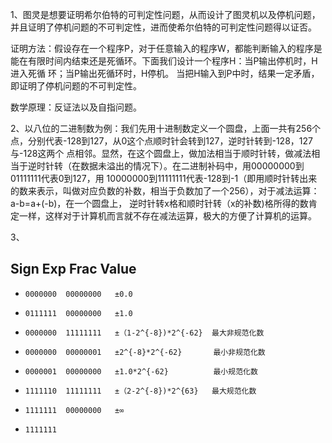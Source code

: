 1、图灵是想要证明希尔伯特的可判定性问题，从而设计了图灵机以及停机问题，并且证明了停机问题的不可判定性，进而使希尔伯特的可判定性问题得以证否。
   
   证明方法：假设存在一个程序P，对于任意输入的程序W，都能判断输入的程序是能在有限时间内结束还是死循环。下面我们设计一个程序H：当P输出停机时，H进入死循    环；当P输出死循环时，H停机。
   当把H输入到P中时，结果一定矛盾，即证明了停机问题的不可判定性。
   
   数学原理：反证法以及自指问题。
   
2、以八位的二进制数为例：我们先用十进制数定义一个圆盘，上面一共有256个点，分别代表-128到127，从0这个点顺时针会转到127，逆时针转到-128，127与-128这两个    点相邻。显然，在这个圆盘上，做加法相当于顺时针转，做减法相当于逆时针转（在数据未溢出的情况下）。在二进制补码中，用00000000到01111111代表0到127，用    10000000到11111111代表-128到-1（即用顺时针转出来的数来表示，叫做对应负数的补数，相当于负数加了一个256），对于减法运算：a-b=a+(-b)，在一个圆盘上，    逆时针转x格和顺时针转（x的补数)格所得的数肯定一样，这样对于计算机而言就不存在减法运算，极大的方便了计算机的运算。

3、
##   Sign    Exp      Frac     Value   
   
   *     0000000  00000000   ±0.0
   
   *     0111111  00000000   ±1.0
   
   *     0000000  11111111   ±（1-2^{-8})*2^{-62}  最大非规范化数
   
   *     0000000  00000001   ±2^{-8}*2^{-62}       最小非规范化数
   
   *     0000001  00000000   ±1.0*2^{-62}          最小规范化数
   
   *     1111110  11111111   ±（2-2^{-8})*2^{63}   最大规范化数
   
   *     1111111  00000000   ±∞
   
   *     1111111  
